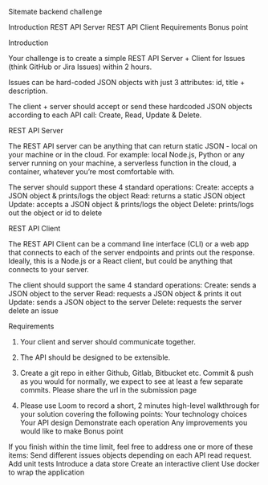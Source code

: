 Sitemate backend challenge

Introduction
REST API Server
REST API Client
Requirements
Bonus point

Introduction

Your challenge is to create a simple REST API Server + Client for Issues (think GitHub or Jira Issues) within 2 hours. 

Issues can be hard-coded JSON objects with just 3 attributes: id, title + description. 

The client + server should accept or send these hardcoded JSON objects according to each API call: Create, Read, Update & Delete.


REST API Server

The REST API server can be anything that can return static JSON - local on your machine or in the cloud. For example: local Node.js, Python or any server running on your machine, a serverless function in the cloud, a container, whatever you’re most comfortable with.

The server should support these 4 standard operations: 
Create: accepts a JSON object & prints/logs the object
Read: returns a static JSON object 
Update: accepts a JSON object & prints/logs the object
Delete: prints/logs out the object or id to delete


REST API Client

The REST API Client can be a command line interface (CLI) or a web app that connects to each of the server endpoints and prints out the response. Ideally, this is a Node.js or a React client, but could be anything that connects to your server.

The client should support the same 4 standard operations:
Create: sends a JSON object to the server
Read: requests a JSON object & prints it out
Update: sends a JSON object to the server
Delete: requests the server delete an issue 

Requirements
1. Your client and server should communicate together.

2. The API should be designed to be extensible. 

3. Create a git repo in either Github, Gitlab, Bitbucket etc. Commit & push as you would for normally, we expect to see at least a few separate commits. Please share the url in the submission page

4. Please use Loom to record a short, 2 minutes high-level walkthrough for your solution covering the following points:
Your technology choices
Your API design
Demonstrate each operation 
Any improvements you would like to make
Bonus point

If you finish within the time limit, feel free to address one or more of these items:
Send different issues objects depending on each API read request.
Add unit tests
Introduce a data store
Create an interactive client 
Use docker to wrap the application

